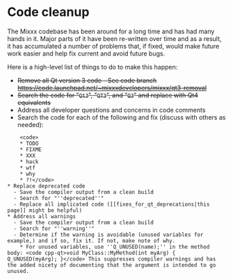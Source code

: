 # Code cleanup

The Mixxx codebase has been around for a long time and has had many
hands in it. Major parts of it have been re-written over time and as a
result, it has accumulated a number of problems that, if fixed, would
make future work easier and help fix current and avoid future bugs.

Here is a high-level list of things to do to make this happen:

  - ~~Remove all Qt version 3 code - See code branch
    <https://code.launchpad.net/~mixxxdevelopers/mixxx/qt3-removal>~~
  - ~~Search the code for "`Qt3`", "`QT3`", and "`Q3`" and replace with
    Qt4 equivalents~~
  - Address all developer questions and concerns in code comments
  - Search the code for each of the following and fix (discuss with
    others as needed):

<!-- end list -->

``` 
    <code>
    * TODO
    * FIXME
    * XXX
    * hack
    * wtf
    * why
    * ?!</code>
* Replace deprecated code
  - Save the compiler output from a clean build
  - Search for "''deprecated''"
  - Replace all implicated code ([[fixes_for_qt_deprecations|this page]] might be helpful)
* Address all warnings
  - Save the compiler output from a clean build
  - Search for "''warning''"
  - Determine if the warning is avoidable (unused variables for example,) and if so, fix it. If not, make note of why. 
    * For unused variables, use ''Q_UNUSED(name);'' in the method body: <code cpp-qt>void MyClass::MyMethod(int myArg) { Q_UNUSED(myArg); }</code> This suppresses compiler warnings and has the added nicety of documenting that the argument is intended to go unused.
```
